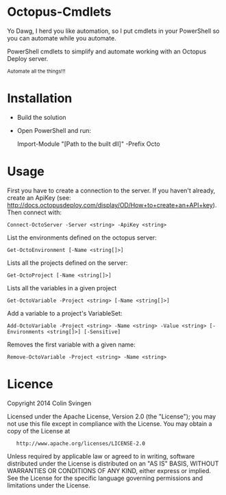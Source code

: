 Octopus-Cmdlets
===============

Yo Dawg, I herd you like automation, so I put cmdlets in your PowerShell so you can automate while you automate.

PowerShell cmdlets to simplify and automate working with an Octopus Deploy server.

<sub>Automate all the things!!!<sub>

Installation
============
* Build the solution
* Open PowerShell and run:

    Import-Module "[Path to the built dll]" -Prefix Octo

Usage
=====
First you have to create a connection to the server. If you haven't already, create an ApiKey 
(see: http://docs.octopusdeploy.com/display/OD/How+to+create+an+API+key). Then connect with:

    Connect-OctoServer -Server <string> -ApiKey <string>

List the environments defined on the octopus server:

    Get-OctoEnvironment [-Name <string[]>]

Lists all the projects defined on the server:

    Get-OctoProject [-Name <string[]>]

Lists all the variables in a given project

    Get-OctoVariable -Project <string> [-Name <string[]>]

Add a variable to a project's VariableSet:

    Add-OctoVariable -Project <string> -Name <string> -Value <string> [-Environments <string[]>] [-Sensitive]

Removes the first variable with a given name:

    Remove-OctoVariable -Project <string> -Name <string>

Licence
=======
Copyright 2014 Colin Svingen

   Licensed under the Apache License, Version 2.0 (the "License");
   you may not use this file except in compliance with the License.
   You may obtain a copy of the License at

       http://www.apache.org/licenses/LICENSE-2.0

   Unless required by applicable law or agreed to in writing, software
   distributed under the License is distributed on an "AS IS" BASIS,
   WITHOUT WARRANTIES OR CONDITIONS OF ANY KIND, either express or implied.
   See the License for the specific language governing permissions and
   limitations under the License.
